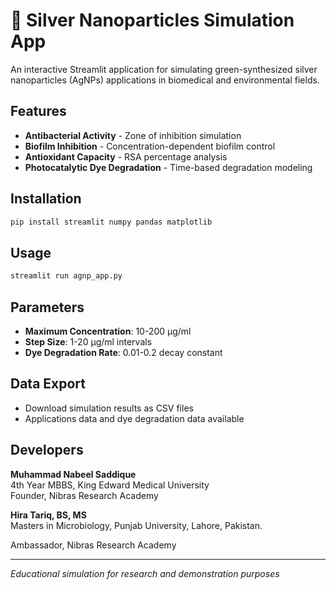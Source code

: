 # 🧬 Silver Nanoparticles Simulation App

An interactive Streamlit application for simulating green-synthesized silver nanoparticles (AgNPs) applications in biomedical and environmental fields.

## Features

- **Antibacterial Activity** - Zone of inhibition simulation
- **Biofilm Inhibition** - Concentration-dependent biofilm control
- **Antioxidant Capacity** - RSA percentage analysis
- **Photocatalytic Dye Degradation** - Time-based degradation modeling

## Installation

```bash
pip install streamlit numpy pandas matplotlib
```

## Usage

```bash
streamlit run agnp_app.py
```

## Parameters

- **Maximum Concentration**: 10-200 µg/ml
- **Step Size**: 1-20 µg/ml intervals
- **Dye Degradation Rate**: 0.01-0.2 decay constant

## Data Export

- Download simulation results as CSV files
- Applications data and dye degradation data available

## Developers

**Muhammad Nabeel Saddique**  
4th Year MBBS, King Edward Medical University  
Founder, Nibras Research Academy

**Hira Tariq, BS, MS**  
Masters in Microbiology, Punjab University, Lahore, Pakistan.

Ambassador, Nibras Research Academy

---

*Educational simulation for research and demonstration purposes*
